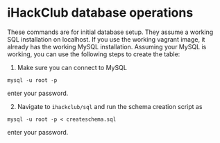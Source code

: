 # iHackClub database operations

These commands are for initial database setup. They assume a working SQL installation on localhost. 
If you use the working vagrant image, it already has the working MySQL installation. Assuming your
MySQL is working, you can use the following steps to create the table:

1. Make sure you can connect to MySQL

```
mysql -u root -p
```
enter your password.

2. Navigate to `ihackclub/sql` and run the schema creation script as 
```
mysql -u root -p < createschema.sql
```
enter your password.